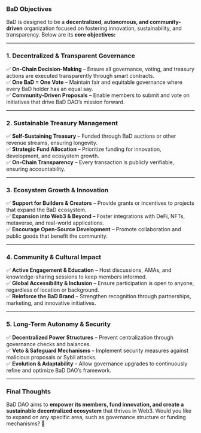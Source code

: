 ### **BaD Objectives**

BaD is designed to be a **decentralized, autonomous, and community-driven** organization focused on fostering innovation, sustainability, and transparency. Below are its **core objectives:**

---

### **1\. Decentralized & Transparent Governance**

✅ **On-Chain Decision-Making** – Ensure all governance, voting, and treasury actions are executed transparently through smart contracts.  
 ✅ **One BaD \= One Vote** – Maintain fair and equitable governance where every BaD holder has an equal say.  
 ✅ **Community-Driven Proposals** – Enable members to submit and vote on initiatives that drive BaD DAO’s mission forward.

---

### **2\. Sustainable Treasury Management**

✅ **Self-Sustaining Treasury** – Funded through BaD auctions or other revenue streams, ensuring longevity.  
 ✅ **Strategic Fund Allocation** – Prioritize funding for innovation, development, and ecosystem growth.  
 ✅ **On-Chain Transparency** – Every transaction is publicly verifiable, ensuring accountability.

---

### **3\. Ecosystem Growth & Innovation**

✅ **Support for Builders & Creators** – Provide grants or incentives to projects that expand the BaD ecosystem.  
 ✅ **Expansion into Web3 & Beyond** – Foster integrations with DeFi, NFTs, metaverse, and real-world applications.  
 ✅ **Encourage Open-Source Development** – Promote collaboration and public goods that benefit the community.

---

### **4\. Community & Cultural Impact**

✅ **Active Engagement & Education** – Host discussions, AMAs, and knowledge-sharing sessions to keep members informed.  
 ✅ **Global Accessibility & Inclusion** – Ensure participation is open to anyone, regardless of location or background.  
 ✅ **Reinforce the BaD Brand** – Strengthen recognition through partnerships, marketing, and innovative initiatives.

---

### **5\. Long-Term Autonomy & Security**

✅ **Decentralized Power Structures** – Prevent centralization through governance checks and balances.  
 ✅ **Veto & Safeguard Mechanisms** – Implement security measures against malicious proposals or Sybil attacks.  
 ✅ **Evolution & Adaptability** – Allow governance upgrades to continuously refine and optimize BaD DAO’s framework.

---

### **Final Thoughts**

BaD DAO aims to **empower its members, fund innovation, and create a sustainable decentralized ecosystem** that thrives in Web3. Would you like to expand on any specific area, such as governance structure or funding mechanisms? 🚀

